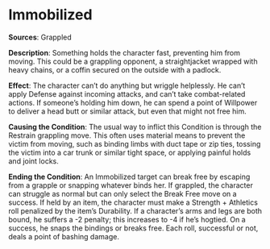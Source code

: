 # Immobilized
**Sources**: Grappled

**Description**: Something holds the character fast, preventing him from moving. This could be a grappling opponent, a
straightjacket wrapped with heavy chains, or a coffin secured
on the outside with a padlock.

**Effect**: The character can’t do anything but wriggle helplessly. He can’t apply Defense against incoming attacks, and
can’t take combat-related actions. If someone’s holding him
down, he can spend a point of Willpower to deliver a head
butt or similar attack, but even that might not free him.

**Causing the Condition**: The usual way to inflict this Condition is through
the Restrain grappling move. This often uses material means to
prevent the victim from moving, such as binding limbs with duct
tape or zip ties, tossing the victim into a car trunk or similar tight
space, or applying painful holds and joint locks.

**Ending the Condition**: An Immobilized target can break free by
escaping from a grapple or snapping whatever binds her. If
grappled, the character can struggle as normal but can only
select the Break Free move on a success. If held by an item,
the character must make a Strength + Athletics roll penalized
by the item’s Durability. If a character’s arms and legs are
both bound, he suffers a -2 penalty; this increases to -4 if he’s
hogtied. On a success, he snaps the bindings or breaks free.
Each roll, successful or not, deals a point of bashing damage.